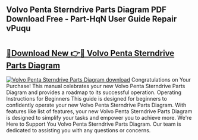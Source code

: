 ## Volvo Penta Sterndrive Parts Diagram PDF Download Free - Part-HqN User Guide Repair vPuqu

# <h2><a href="http://dfqqd4.blite.top/?on=Volvo+Penta+Sterndrive+Parts+Diagram">🔗Download New 👉🔴 Volvo Penta Sterndrive Parts Diagram</a></h2>

[![Volvo Penta Sterndrive Parts Diagram download](https://i.imgur.com/lujVjoI.png)](http://dfqqd4.blite.top/?on=Volvo+Penta+Sterndrive+Parts+Diagram)
Congratulations on Your Purchase! This manual celebrates your new Volvo Penta Sterndrive Parts Diagram and provides a roadmap to its successful operation. Operating Instructions for Beginners This guide is designed for beginners to confidently operate your new Volvo Penta Sterndrive Parts Diagram. With features like list of features, your new Volvo Penta Sterndrive Parts Diagram is designed to simplify your tasks and empower you to achieve more. We're Here to Support You Volvo Penta Sterndrive Parts Diagram. Our team is dedicated to assisting you with any questions or concerns.

